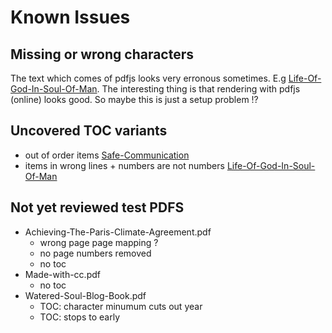 # Known Issues

## Missing or wrong characters

The text which comes of pdfjs looks very erronous sometimes. E.g [Life-Of-God-In-Soul-Of-Man](examples/Life-Of-God-In-Soul-Of-Man.pdf).
The interesting thing is that rendering with pdfjs (online) looks good. So maybe this is just a setup problem !?

## Uncovered TOC variants

- out of order items [Safe-Communication](examples/Safe-Communication.pdf)
- items in wrong lines + numbers are not numbers [Life-Of-God-In-Soul-Of-Man](examples/Life-Of-God-In-Soul-Of-Man.pdf)

## Not yet reviewed test PDFS

- Achieving-The-Paris-Climate-Agreement.pdf
  - wrong page page mapping ?
  - no page numbers removed
  - no toc
- Made-with-cc.pdf
  - no toc
- Watered-Soul-Blog-Book.pdf
  - TOC: character minumum cuts out year
  - TOC: stops to early
